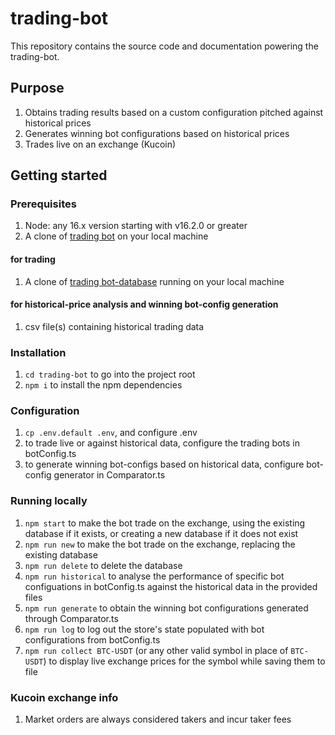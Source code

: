 # trading-bot

This repository contains the source code and documentation powering the trading-bot.

## Purpose

1. Obtains trading results based on a custom configuration pitched against historical prices
1. Generates winning bot configurations based on historical prices
1. Trades live on an exchange (Kucoin)

## Getting started

### Prerequisites

1. Node: any 16.x version starting with v16.2.0 or greater
1. A clone of [trading bot](https://github.com/coding24seven/trading-bot) on your local machine

#### for trading

1. A clone of [trading bot-database](https://github.com/coding24seven/trading-bot-database) running on your local
   machine

#### for historical-price analysis and winning bot-config generation

1. csv file(s) containing historical trading data

### Installation

1. `cd trading-bot` to go into the project root
1. `npm i` to install the npm dependencies

### Configuration

1. `cp .env.default .env`, and configure .env
1. to trade live or against historical data, configure the trading bots in botConfig.ts
1. to generate winning bot-configs based on historical data, configure bot-config generator in Comparator.ts

### Running locally

1. `npm start` to make the bot trade on the exchange, using the existing database if it exists, or creating a new database if it does not exist
1. `npm run new` to make the bot trade on the exchange, replacing the existing database
1. `npm run delete` to delete the database
1. `npm run historical` to analyse the performance of specific bot configuations in botConfig.ts against the historical data in the provided files
1. `npm run generate` to obtain the winning bot configurations generated through Comparator.ts
1. `npm run log` to log out the store's state populated with bot configurations from botConfig.ts
1. `npm run collect BTC-USDT` (or any other valid symbol in place of `BTC-USDT`) to display live exchange prices for the symbol while saving them to file

### Kucoin exchange info

1. Market orders are always considered takers and incur taker fees
